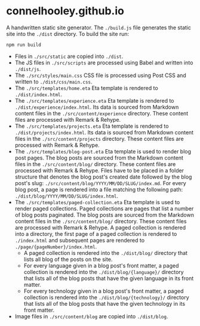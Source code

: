 # connelhooley.github.io

A handwritten static site generator. The `./build.js` file generates the static site into the `./dist` directory. To build the site run:

```bash
npm run build
```

- Files in `./src/static` are copied into `./dist`.
- The JS files in `./src/scripts` are processed using Babel and written into `./dist/js`.
- The `./src/styles/main.css` CSS file is processed using Post CSS and written to `./dist/css/main.css`.
- The `./src/templates/home.eta` Eta template is rendered to `./dist/index.html`.
- The `./src/templates/experience.eta` Eta template is rendered to `./dist/experience/index.html`. Its data is sourced from Markdown content files in the `./src/content/experience` directory. These content files are processed with Remark & Rehype.
- The `./src/templates/projects.eta` Eta template is rendered to `./dist/projects/index.html`. Its data is sourced from Markdown content files in the `./src/content/projects` directory. These content files are processed with Remark & Rehype.
- The `./src/templates/blog-post.eta` Eta template is used to render blog post pages. The blog posts are sourced from the Markdown content files in the `./src/content/blog/` directory. These content files are processed with Remark & Rehype. Files have to be placed in a folder structure that denotes the blog post's created date followed by the blog post's slug: `./src/content/blog/YYYY/MM/DD/SLUG/index.md`. For every blog post, a page is rendered into a file matching the following path: `./dist/blog/YYYY/MM/DD/SLUG/index.html`.
- The `./src/templates/paged-collection.eta` Eta template is used to render paged collections. Paged collections are pages that list a number of blog posts paginated. The blog posts are sourced from the Markdown content files in the `./src/content/blog/` directory. These content files are processed with Remark & Rehype. A paged collection is rendered into a directory, the first page of a paged collection is rendered to `./index.html` and subsequent pages are rendered to `./page/{pageNumber}/index.html`.
  - A paged collection is rendered into the `./dist/blog/` directory that lists all blog of the posts on the site.  
  - For every language given in a blog post's front matter, a paged collection is rendered into the `./dist/blog/{language}/` directory that lists all of the blog posts that have the given language in its front matter.
  - For every technology given in a blog post's front matter, a paged collection is rendered into the `./dist/blog/{technology}/` directory that lists all of the blog posts that have the given technology in its front matter.
- Image files in `./src/content/blog` are copied into `./dist/blog`.